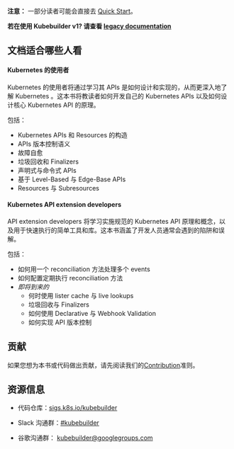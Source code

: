 **注意：** 一部分读者可能会直接去 [Quick
Start](quick-start.md)。

**若在使用 Kubebuilder v1? 请查看 [legacy
documentation](https://book-v1.book.kubebuilder.io)**

## 文档适合哪些人看

#### Kubernetes 的使用者

Kubernetes 的使用者将通过学习其 APIs 是如何设计和实现的，从而更深入地了解 Kubernetes 。这本书将教读者如何开发自己的 Kubernetes APIs 以及如何设计核心 Kubernetes API 的原理。

包括：

- Kubernetes APIs 和 Resources 的构造
- APIs 版本控制语义
- 故障自愈
- 垃圾回收和 Finalizers
- 声明式与命令式 APIs
- 基于 Level-Based 与 Edge-Base APIs
- Resources 与 Subresources

#### Kubernetes API extension developers

API extension developers 将学习实施规范的 Kubernetes API 原理和概念，以及用于快速执行的简单工具和库。这本书涵盖了开发人员通常会遇到的陷阱和误解。

包括：

- 如何用一个 reconciliation 方法处理多个 events
- 如何配置定期执行 reconciliation 方法
- *即将到来的*
    - 何时使用 lister cache 与 live lookups
    - 垃圾回收与 Finalizers
    - 如何使用 Declarative 与 Webhook Validation
    - 如何实现 API 版本控制

## 贡献

如果您想为本书或代码做出贡献，请先阅读我们的[Contribution](https://github.com/kubernetes-sigs/kubebuilder/blob/master/CONTRIBUTING.md)准则。

## 资源信息

* 代码仓库：[sigs.k8s.io/kubebuilder](https://sigs.k8s.io/kubebuilder)

* Slack 沟通群：[#kubebuilder](http://slack.k8s.io/#kubebuilder)

* 谷歌沟通群：
  [kubebuilder@googlegroups.com](https://groups.google.com/forum/#!forum/kubebuilder)
